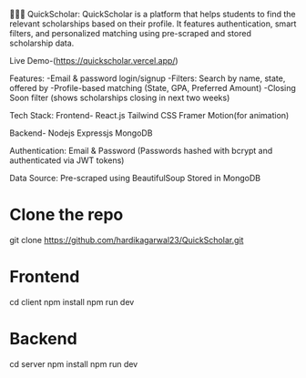 👨🏻‍🎓 QuickScholar:
QuickScholar is a platform that helps students to find the relevant scholarships based on their profile. It features authentication, smart filters, and personalized matching using pre-scraped and stored scholarship data.

Live Demo-(https://quickscholar.vercel.app/)


Features:
-Email & password login/signup
-Filters: Search by name, state, offered by
-Profile-based matching (State, GPA, Preferred Amount)
-Closing Soon filter (shows scholarships closing in next two weeks)

Tech Stack:
Frontend-
React.js
Tailwind CSS
Framer Motion(for animation)

Backend-
Nodejs
Expressjs
MongoDB

Authentication:
Email & Password (Passwords hashed with bcrypt and authenticated via JWT tokens)

Data Source:
Pre-scraped using BeautifulSoup
Stored in MongoDB


# Clone the repo
git clone https://github.com/hardikagarwal23/QuickScholar.git

# Frontend
cd client
npm install
npm run dev

# Backend
cd server
npm install
npm run dev
